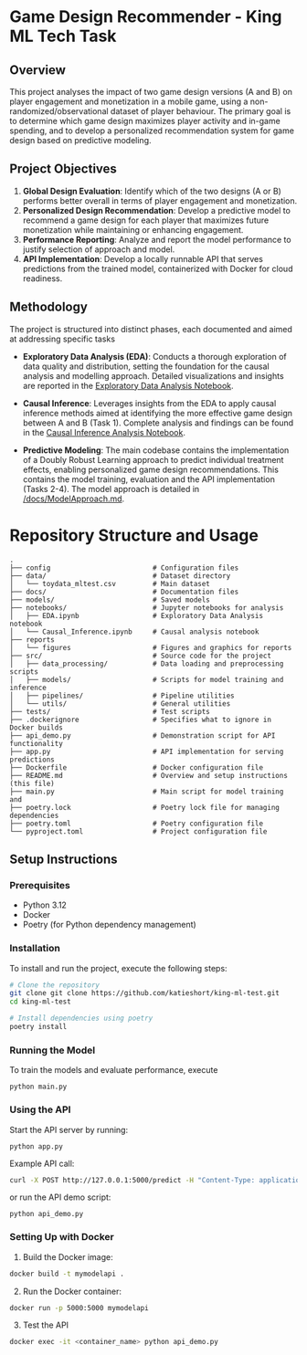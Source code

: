# Game Design Recommender - King ML Tech Task

## Overview

This project analyses the impact of two game design versions (A and B) on player engagement and monetization in a mobile
game,
using a non-randomized/observational dataset of player behaviour. The primary goal is to determine which game design
maximizes player activity and in-game spending,
and to develop a personalized recommendation system for game design based on predictive modeling.

## Project Objectives

1. **Global Design Evaluation**: Identify which of the two designs (A or B) performs better overall in terms of player
   engagement and monetization.
2. **Personalized Design Recommendation**: Develop a predictive model to recommend a game design for each player that
   maximizes future monetization while maintaining or enhancing engagement.
3. **Performance Reporting**: Analyze and report the model performance to justify selection of approach and model.
4. **API Implementation**: Develop a locally runnable API that serves predictions from the trained model, containerized with Docker for cloud readiness.

## Methodology

The project is structured into distinct phases, each documented and aimed at addressing specific tasks

- **Exploratory Data Analysis (EDA)**: Conducts a thorough exploration of data quality and distribution, setting the
  foundation for the causal
  analysis and modelling approach. Detailed visualizations and insights are reported in
  the [Exploratory Data Analysis Notebook](/notebooks/EDA.ipynb).

- **Causal Inference**: Leverages insights from the EDA to apply causal inference methods aimed at identifying the more
  effective game design between A and B (Task 1).
  Complete analysis and findings can be found in
  the [Causal Inference Analysis Notebook](/notebooks/CausalAnalysis.ipynb).

- **Predictive Modeling**: The main codebase contains the implementation of a Doubly Robust Learning approach to predict
  individual treatment effects, enabling personalized game design recommendations. This contains the model training,
  evaluation and the API implementation (Tasks 2-4). The model approach is detailed in [/docs/ModelApproach.md](/docs/ModelApproach.md).

# Repository Structure and Usage

```plaintext
.
├── config                         # Configuration files
├── data/                          # Dataset directory
│   └── toydata_mltest.csv         # Main dataset
├── docs/                          # Documentation files
├── models/                        # Saved models
├── notebooks/                     # Jupyter notebooks for analysis
│   ├── EDA.ipynb                  # Exploratory Data Analysis notebook
│   └── Causal_Inference.ipynb     # Causal analysis notebook
├── reports                       
│   └── figures                    # Figures and graphics for reports
├── src/                           # Source code for the project
│   ├── data_processing/           # Data loading and preprocessing scripts
│   ├── models/                    # Scripts for model training and inference
│   ├── pipelines/                 # Pipeline utilities
│   └── utils/                     # General utilities
├── tests/                         # Test scripts
├── .dockerignore                  # Specifies what to ignore in Docker builds
├── api_demo.py                    # Demonstration script for API functionality
├── app.py                         # API implementation for serving predictions
├── Dockerfile                     # Docker configuration file
├── README.md                      # Overview and setup instructions (this file)
├── main.py                        # Main script for model training and 
├── poetry.lock                    # Poetry lock file for managing dependencies
├── poetry.toml                    # Poetry configuration file
└── pyproject.toml                 # Project configuration file
 ```

## Setup Instructions

### Prerequisites

- Python 3.12
- Docker
- Poetry (for Python dependency management)

### Installation

To install and run the project, execute the following steps:

```bash
# Clone the repository
git clone git clone https://github.com/katieshort/king-ml-test.git
cd king-ml-test

# Install dependencies using poetry
poetry install
```

### Running the Model

To train the models and evaluate performance, execute

```
python main.py
```

### Using the API

Start the API server by running:

```
python app.py
```

Example API call:

```bash
curl -X POST http://127.0.0.1:5000/predict -H "Content-Type: application/json" -d '[{"id": "33553", "c1": "VFc", "c2": "aW9z", "c3": "cHQ", "c4": "aHVhd", "c5": true, "c6": "LTAzOjAw", "n1": 303.488539, "n2": 1085.434206, "n3": 90.097357, "n4": 21.113713, "n5": 404.121039, "n6": 3859250336.874662, "n7": 10.312303, "n8": 1112.885066, "n10": 0.409991, "n11": 3.289646, "n12": 0.08629}]'
````

or run the API demo script:

```
python api_demo.py
```

### Setting Up with Docker

1. Build the Docker image:

```bash
docker build -t mymodelapi .
```

2. Run the Docker container:

```bash
docker run -p 5000:5000 mymodelapi
```

3. Test the API

```bash
docker exec -it <container_name> python api_demo.py
```
